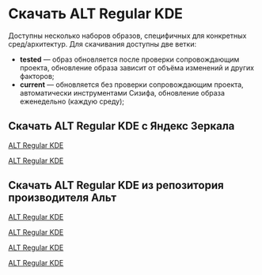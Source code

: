 # Скачать ALT Regular KDE

Доступны несколько наборов образов, специфичных для конкретных сред/архитектур. Для скачивания доступны две ветки:

- **tested** — образ обновляется после проверки сопровождающим проекта, обновление образа зависит от объёма изменений и других факторов;
- **current** — обновляется без проверки сопровождающим проекта, автоматически инструментами Сизифа, обновление образа еженедельно (каждую среду);

## Скачать ALT Regular KDE с Яндекс Зеркала

[ALT Regular KDE <Badge type="info" text="tested" /><Badge type="tip" text="x86_64" /><Badge type="tip" text="Рекомендуемый" />](https://mirror.yandex.ru/altlinux-nightly/tested/regular-kde-latest-x86_64.iso)

[ALT Regular KDE <Badge type="info" text="current" /><Badge type="tip" text="x86_64" />](https://mirror.yandex.ru/altlinux-nightly/current/regular-kde-latest-x86_64.iso)

## Скачать ALT Regular KDE из репозитория производителя Альт

[ALT Regular KDE <Badge type="info" text="tested" /><Badge type="tip" text="x86_64" /><Badge type="tip" text="Рекомендуемый" />](https://nightly.altlinux.org/sisyphus/tested/regular-kde-latest-x86_64.iso)

[ALT Regular KDE <Badge type="info" text="tested" /><Badge type="tip" text="aarch64" /><Badge type="tip" text="Рекомендуемый" />](https://nightly.altlinux.org/sisyphus-aarch64/tested/regular-kde-latest-aarch64.iso)

[ALT Regular KDE <Badge type="info" text="current" /><Badge type="tip" text="x86_64" />](https://nightly.altlinux.org/sisyphus/current/regular-kde-latest-x86_64.iso)

[ALT Regular KDE <Badge type="info" text="current" /><Badge type="tip" text="aarch64" />](https://nightly.altlinux.org/sisyphus-aarch64/current/regular-kde-latest-aarch64.iso)
